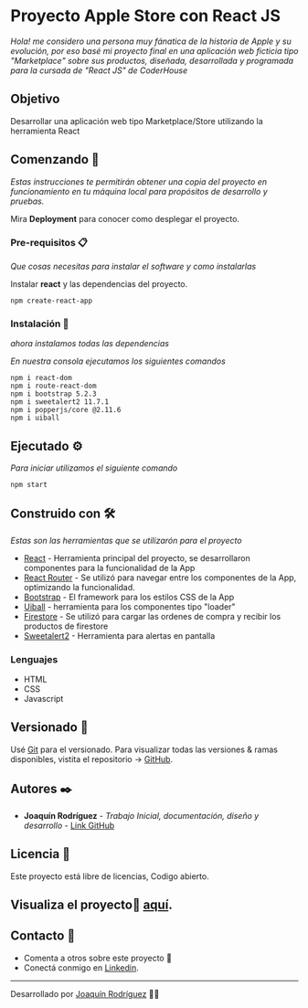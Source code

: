 # Proyecto Apple Store con React JS

_Hola! me considero una persona muy fánatica de la historia de Apple y su evolución, por eso basé mi proyecto final en una aplicación web ficticia tipo "Marketplace" sobre sus productos, diseñada, desarrollada y programada para la cursada de "React JS" de CoderHouse_

## Objetivo

Desarrollar una aplicación web tipo Marketplace/Store utilizando la herramienta React

## Comenzando 🚀

_Estas instrucciones te permitirán obtener una copia del proyecto en funcionamiento en tu máquina local para propósitos de desarrollo y pruebas._

Mira **Deployment** para conocer como desplegar el proyecto.


### Pre-requisitos 📋

_Que cosas necesitas para instalar el software y como instalarlas_

Instalar **react** y las dependencias del proyecto.


```
npm create-react-app
```

### Instalación 🔧

_ahora instalamos todas las dependencias_

_En nuestra consola ejecutamos los siguientes comandos_

```
npm i react-dom
npm i route-react-dom
npm i bootstrap 5.2.3
npm i sweetalert2 11.7.1
npm i popperjs/core @2.11.6
npm i uiball
```

## Ejecutado ⚙️

_Para iniciar utilizamos el siguiente comando_
```
npm start
```

## Construido con 🛠️

_Estas son las herramientas que se utilizarón para el proyecto_

* [React](https://es.reactjs.org/) - Herramienta principal del proyecto, se desarrollaron componentes para la funcionalidad de la App
* [React Router](https://reactrouter.com/en/main) - Se utilizó para navegar entre los componentes de la App, optimizando la funcionalidad.
* [Bootstrap](https://react-bootstrap.github.io/) - El framework para los estilos CSS de la App
* [Uiball](https://uiball.com/loaders/) - herramienta para los componentes tipo "loader"
* [Firestore](https://firebase.google.com/?hl=es-419) - Se utilizó para cargar las ordenes de compra y recibir los productos de firestore
* [Sweetalert2](https://sweetalert2.github.io/) - Herramienta para alertas en pantalla
### Lenguajes
- HTML
- CSS
- Javascript


## Versionado 📌

Usé [Git](http://semver.org/) para el versionado. Para visualizar todas las versiones & ramas disponibles, vistita el repositorio -> [GitHub](https://github.com/JoaRodriguez21/ProyectoReact).

## Autores ✒️


* **Joaquín Rodríguez** - *Trabajo Inicial, documentación, diseño y desarrollo* - [Link GitHub](https://github.com/JoaRodriguez21)

## Licencia 📄

Este proyecto está libre de licencias, Codigo abierto.


## Visualiza el proyecto🚀 [aquí](https://joarodriguez21.github.io/cartillamenu).

## Contacto 🎁

* Comenta a otros sobre este proyecto 📢
* Conectá conmigo en [Linkedin](https://www.linkedin.com/in/joaquinrod/).
---
Desarrollado por [Joaquín Rodríguez](https://www.linkedin.com/in/joaquinrod/) 👨‍💻
